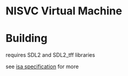 # NISVC Virtual Machine

# Building
requires SDL2 and SDL2_tff libraries

see [isa specification](isa.md) for more
